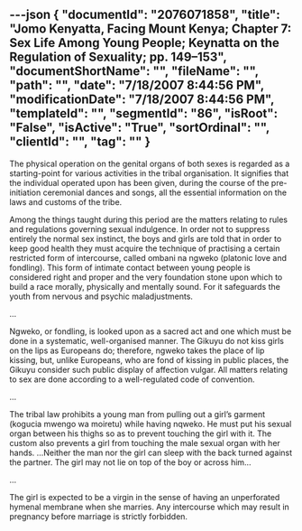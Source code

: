 ---json
{
  "documentId": "2076071858",
  "title": "Jomo Kenyatta, Facing Mount Kenya; Chapter 7: Sex Life Among Young People; Keynatta on the Regulation of Sexuality; pp. 149–153",
  "documentShortName": "",
  "fileName": "",
  "path": "",
  "date": "7/18/2007 8:44:56 PM",
  "modificationDate": "7/18/2007 8:44:56 PM",
  "templateId": "",
  "segmentId": "86",
  "isRoot": "False",
  "isActive": "True",
  "sortOrdinal": "",
  "clientId": "",
  "tag": ""
}
---

The physical operation on the genital organs of both sexes is regarded as a starting-point for various activities in the tribal organisation. It signifies that the individual operated upon has been given, during the course of the pre-initiation ceremonial dances and songs, all the essential information on the laws and customs of the tribe.

Among the things taught during this period are the matters relating to rules and regulations governing sexual indulgence. In order not to suppress entirely the normal sex instinct, the boys and girls are told that in order to keep good health they must acquire the technique of practising a certain restricted form of intercourse, called ombani na ngweko (platonic love and fondling). This form of intimate contact between young people is considered right and proper and the very foundation stone upon which to build a race morally, physically and mentally sound. For it safeguards the youth from nervous and psychic maladjustments.

…

Ngweko, or fondling, is looked upon as a sacred act and one which must be done in a systematic, well-organised manner. The Gikuyu do not kiss girls on the lips as Europeans do; therefore, ngweko takes the place of lip kissing, but, unlike Europeans, who are fond of kissing in public places, the Gikuyu consider such public display of affection vulgar. All matters relating to sex are done according to a well-regulated code of convention.

…

The tribal law prohibits a young man from pulling out a girl’s garment (kogucia mwengo wa moiretu) while having nqweko. He must put his sexual organ between his thighs so as to prevent touching the girl with it. The custom also prevents a girl from touching the male sexual organ with her hands. …Neither the man nor the girl can sleep with the back turned against the partner. The girl may not lie on top of the boy or across him…

…

The girl is expected to be a virgin in the sense of having an unperforated hymenal membrane when she marries. Any intercourse which may result in pregnancy before marriage is strictly forbidden.
